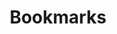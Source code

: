 ---
layout: layouts/bookmarks.njk
title: Bookmarks
metaDescription: Links I saved
permalink: /clips/index.html
eleventyNavigation:
  key: Bookmarks
  order: 4
---